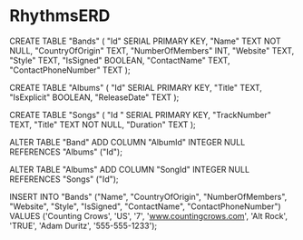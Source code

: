 # RhythmsERD

CREATE TABLE "Bands" (
"Id"                   SERIAL PRIMARY KEY,
"Name"                 TEXT NOT NULL,
"CountryOfOrigin"      TEXT,
"NumberOfMembers"      INT,
"Website"              TEXT,
"Style"                TEXT,
"IsSigned"             BOOLEAN,
"ContactName"          TEXT,
"ContactPhoneNumber"   TEXT
);


CREATE TABLE "Albums" (
"Id"           SERIAL PRIMARY KEY,
"Title"        TEXT,
"IsExplicit"   BOOLEAN,
"ReleaseDate"  TEXT
);


CREATE TABLE "Songs" (
"Id "          SERIAL PRIMARY KEY,
"TrackNumber"  TEXT,
"Title"        TEXT NOT NULL, 
"Duration"     TEXT
);


ALTER TABLE "Band" ADD COLUMN "AlbumId" INTEGER NULL REFERENCES "Albums" ("Id");

ALTER TABLE "Albums" ADD COLUMN "SongId" INTEGER NULL REFERENCES "Songs" ("Id");

INSERT INTO "Bands" ("Name", "CountryOfOrigin", "NumberOfMembers", "Website",
"Style", "IsSigned", "ContactName", "ContactPhoneNumber")
VALUES ('Counting Crows', 'US', '7', 'www.countingcrows.com', 'Alt Rock', 'TRUE', 'Adam Duritz', '555-555-1233');
